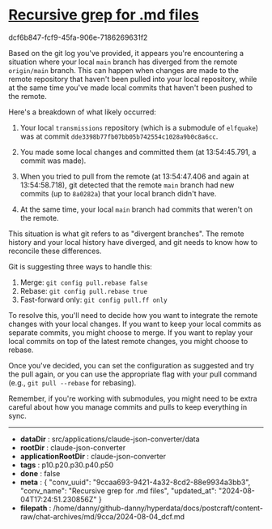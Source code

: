 # [Recursive grep for .md files](https://claude.ai/chat/9ccaa693-9421-4a32-8cd2-88e9934a3bb3)

dcf6b847-fcf9-45fa-906e-7186269631f2

 Based on the git log you've provided, it appears you're encountering a situation where your local `main` branch has diverged from the remote `origin/main` branch. This can happen when changes are made to the remote repository that haven't been pulled into your local repository, while at the same time you've made local commits that haven't been pushed to the remote.

Here's a breakdown of what likely occurred:

1. Your local `transmissions` repository (which is a submodule of `elfquake`) was at commit `dde3398b77fb07bb05b742554c1028a9b0c8a6cc`.

2. You made some local changes and committed them (at 13:54:45.791, a commit was made).

3. When you tried to pull from the remote (at 13:54:47.406 and again at 13:54:58.718), git detected that the remote `main` branch had new commits (up to `8a0282a`) that your local branch didn't have.

4. At the same time, your local `main` branch had commits that weren't on the remote.

This situation is what git refers to as "divergent branches". The remote history and your local history have diverged, and git needs to know how to reconcile these differences.

Git is suggesting three ways to handle this:

1. Merge: `git config pull.rebase false`
2. Rebase: `git config pull.rebase true`
3. Fast-forward only: `git config pull.ff only`

To resolve this, you'll need to decide how you want to integrate the remote changes with your local changes. If you want to keep your local commits as separate commits, you might choose to merge. If you want to replay your local commits on top of the latest remote changes, you might choose to rebase.

Once you've decided, you can set the configuration as suggested and try the pull again, or you can use the appropriate flag with your pull command (e.g., `git pull --rebase` for rebasing).

Remember, if you're working with submodules, you might need to be extra careful about how you manage commits and pulls to keep everything in sync.

---

* **dataDir** : src/applications/claude-json-converter/data
* **rootDir** : claude-json-converter
* **applicationRootDir** : claude-json-converter
* **tags** : p10.p20.p30.p40.p50
* **done** : false
* **meta** : {
  "conv_uuid": "9ccaa693-9421-4a32-8cd2-88e9934a3bb3",
  "conv_name": "Recursive grep for .md files",
  "updated_at": "2024-08-04T17:24:51.230856Z"
}
* **filepath** : /home/danny/github-danny/hyperdata/docs/postcraft/content-raw/chat-archives/md/9cca/2024-08-04_dcf.md